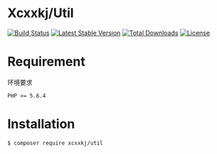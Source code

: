 Xcxxkj/Util
===========
[![Build Status](https://travis-ci.org/xcxxkj/util.svg?branch=master)](https://travis-ci.org/xcxxkj/util)
[![Latest Stable Version](https://poser.pugx.org/xcxxkj/util/v/stable)](https://packagist.org/packages/xcxxkj/util)
[![Total Downloads](https://poser.pugx.org/xcxxkj/util/downloads)](https://packagist.org/packages/xcxxkj/util)
[![License](https://poser.pugx.org/xcxxkj/util/license)](https://packagist.org/packages/xcxxkj/util)
# Requirement
环境要求
```
PHP >= 5.6.4
```

# Installation

```shell
$ composer require xcxxkj/util
```